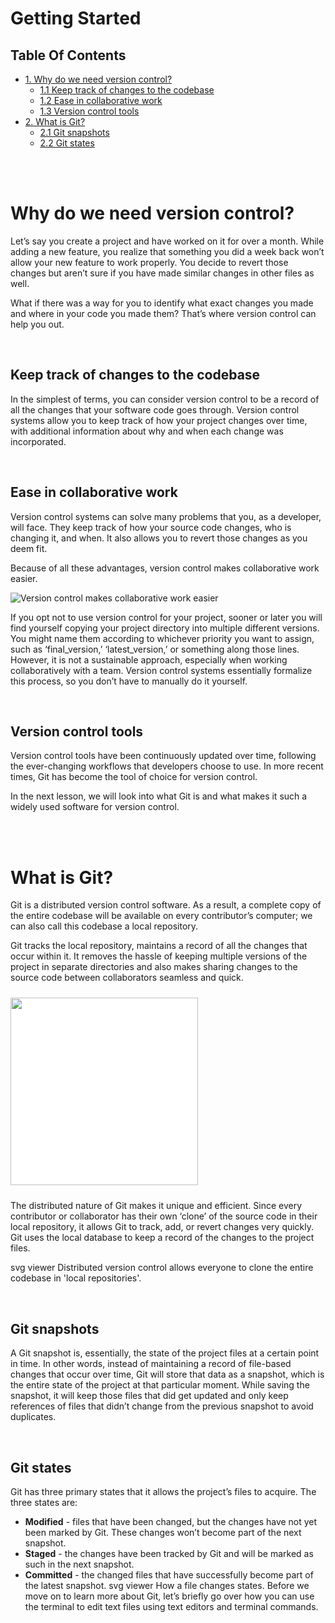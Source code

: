 # Getting Started

## Table Of Contents

-   [1. Why do we need version control?](#why-do-we-need-version-control)
    -   [1.1 Keep track of changes to the codebase](#keep-track-of-changes-to-the-codebase)
    -   [1.2 Ease in collaborative work](#ease-in-collaborative-work)
    -   [1.3 Version control tools](#version-control-tools)
-   [2. What is Git?](#what-is-git)
    -   [2.1 Git snapshots](#git-snapshots)
    -   [2.2 Git states](#git-states)

<br /><br />

# Why do we need version control?

Let’s say you create a project and have worked on it for over a month. While
adding a new feature, you realize that something you did a week back won’t allow
your new feature to work properly. You decide to revert those changes but aren’t
sure if you have made similar changes in other files as well.

What if there was a way for you to identify what exact changes you made and
where in your code you made them? That’s where version control can help you out.

<br />

## Keep track of changes to the codebase

In the simplest of terms, you can consider version control to be a record of all
the changes that your software code goes through. Version control systems allow
you to keep track of how your project changes over time, with additional
information about why and when each change was incorporated.

<br />

## Ease in collaborative work

Version control systems can solve many problems that you, as a developer, will
face. They keep track of how your source code changes, who is changing it, and
when. It also allows you to revert those changes as you deem fit.

Because of all these advantages, version control makes collaborative work
easier.

![Version control makes collaborative work easier](https://www.ou.edu/cas-online/website/images/oats_posts/29_discussion-board.jpg)

If you opt not to use version control for your project, sooner or later you will
find yourself copying your project directory into multiple different versions.
You might name them according to whichever priority you want to assign, such as
‘final_version,’ ‘latest_version,’ or something along those lines. However, it
is not a sustainable approach, especially when working collaboratively with a
team. Version control systems essentially formalize this process, so you don’t
have to manually do it yourself.

<br />

## Version control tools

Version control tools have been continuously updated over time, following the
ever-changing workflows that developers choose to use. In more recent times, Git
has become the tool of choice for version control.

In the next lesson, we will look into what Git is and what makes it such a
widely used software for version control.

<br /><br />

# What is Git?

Git is a distributed version control software. As a result, a complete copy of
the entire codebase will be available on every contributor’s computer; we can
also call this codebase a local repository.

Git tracks the local repository, maintains a record of all the changes that
occur within it. It removes the hassle of keeping multiple versions of the
project in separate directories and also makes sharing changes to the source
code between collaborators seamless and quick.

<img
src="https://upload.wikimedia.org/wikipedia/commons/thumb/e/e0/Git-logo.svg/512px-Git-logo.svg.png" style=" background-color: white; width: 300px; margin: 10px auto"
/>

The distributed nature of Git makes it unique and efficient. Since every
contributor or collaborator has their own ‘clone’ of the source code in their
local repository, it allows Git to track, add, or revert changes very quickly.
Git uses the local database to keep a record of the changes to the project
files.

svg viewer Distributed version control allows everyone to clone the entire
codebase in 'local repositories'.

<br />

## Git snapshots

A Git snapshot is, essentially, the state of the project files at a certain
point in time. In other words, instead of maintaining a record of file-based
changes that occur over time, Git will store that data as a snapshot, which is
the entire state of the project at that particular moment. While saving the
snapshot, it will keep those files that did get updated and only keep references
of files that didn’t change from the previous snapshot to avoid duplicates.

<br />

## Git states

Git has three primary states that it allows the project’s files to acquire. The
three states are:

-   **Modified** - files that have been changed, but the changes have not yet
    been marked by Git. These changes won’t become part of the next snapshot.
-   **Staged** - the changes have been tracked by Git and will be marked as such
    in the next snapshot.
-   **Committed** - the changed files that have successfully become part of the
    latest snapshot. svg viewer How a file changes states. Before we move on to
    learn more about Git, let’s briefly go over how you can use the terminal to
    edit text files using text editors and terminal commands.
